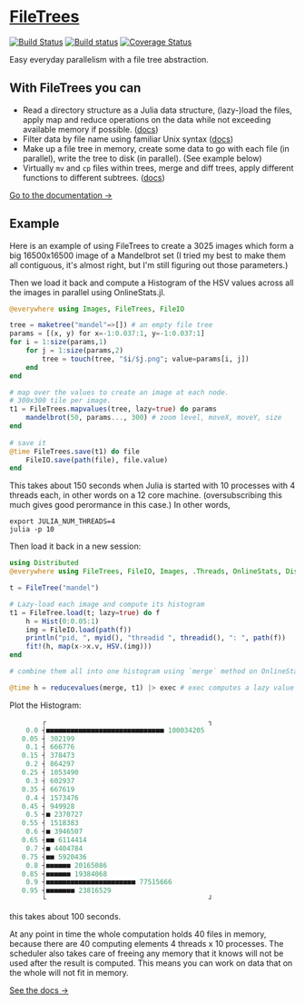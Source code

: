 # <a href="http://shashi.biz/FileTrees.jl">FileTrees</a>

[![Build Status](https://travis-ci.org/shashi/FileTrees.jl.svg?branch=master)](https://travis-ci.org/shashi/FileTrees.jl) [![Build status](https://ci.appveyor.com/api/projects/status/6sei8e7et721usx6?svg=true)](https://ci.appveyor.com/project/shashi/filetrees-jl)
 [![Coverage Status](https://coveralls.io/repos/github/shashi/FileTrees.jl/badge.svg?branch=master)](https://coveralls.io/github/shashi/FileTrees.jl?branch=master)

Easy everyday parallelism with a file tree abstraction.


## With FileTrees you can

- Read a directory structure as a Julia data structure, (lazy-)load the files, apply map and reduce operations on the data while not exceeding available memory if possible. ([docs](http://shashi.biz/FileTrees.jl/values/))
- Filter data by file name using familiar Unix syntax ([docs](http://shashi.biz/FileTrees.jl/patterns/))
- Make up a file tree in memory, create some data to go with each file (in parallel), write the tree to disk (in parallel). (See example below)
- Virtually `mv` and `cp` files within trees, merge and diff trees, apply different functions to different subtrees. ([docs](http://shashi.biz/FileTrees.jl/tree-manipulation/))

[Go to the documentation &rarr;](http://shashi.biz/FileTrees.jl)

## Example

Here is an example of using FileTrees to create a 3025 images which form a big 16500x16500 image of a Mandelbrot set (I tried my best to make them all contiguous, it's almost right, but I'm still figuring out those parameters.)

Then we load it back and compute a Histogram of the HSV values across all the images in parallel using OnlineStats.jl.

```julia
@everywhere using Images, FileTrees, FileIO

tree = maketree("mandel"=>[]) # an empty file tree
params = [(x, y) for x=-1:0.037:1, y=-1:0.037:1]
for i = 1:size(params,1)
    for j = 1:size(params,2)
        tree = touch(tree, "$i/$j.png"; value=params[i, j])
    end
end

# map over the values to create an image at each node.
# 300x300 tile per image.
t1 = FileTrees.mapvalues(tree, lazy=true) do params
    mandelbrot(50, params..., 300) # zoom level, moveX, moveY, size
end
 
# save it
@time FileTrees.save(t1) do file
    FileIO.save(path(file), file.value)
end
```
This takes about 150 seconds when Julia is started with 10 processes with 4 threads each, in other words on a 12 core machine. (oversubscribing this much gives good perormance in this case.)
 In other words,
```
export JULIA_NUM_THREADS=4
julia -p 10
```

Then load it back in a new session:

```julia
using Distributed
@everywhere using FileTrees, FileIO, Images, .Threads, OnlineStats, Distributed

t = FileTree("mandel")

# Lazy-load each image and compute its histogram
t1 = FileTree.load(t; lazy=true) do f
    h = Hist(0:0.05:1)
    img = FileIO.load(path(f))
    println("pid, ", myid(), "threadid ", threadid(), ": ", path(f))
    fit!(h, map(x->x.v, HSV.(img)))
end

# combine them all into one histogram using `merge` method on OnlineStats

@time h = reducevalues(merge, t1) |> exec # exec computes a lazy value
```
Plot the Histogram:

```julia
        ┌                                        ┐ 
    0.0 ┤■■■■■■■■■■■■■■■■■■■■■■■■■■■■■ 100034205   
   0.05 ┤ 302199                                   
    0.1 ┤ 666776                                   
   0.15 ┤ 378473                                   
    0.2 ┤ 864297                                   
   0.25 ┤ 1053490                                  
    0.3 ┤ 602937                                   
   0.35 ┤ 667619                                   
    0.4 ┤ 1573476                                  
   0.45 ┤ 949928                                   
    0.5 ┤■ 2370727                                 
   0.55 ┤ 1518383                                  
    0.6 ┤■ 3946507                                 
   0.65 ┤■■ 6114414                                
    0.7 ┤■ 4404784                                 
   0.75 ┤■■ 5920436                                
    0.8 ┤■■■■■■ 20165086                           
   0.85 ┤■■■■■■ 19384068                           
    0.9 ┤■■■■■■■■■■■■■■■■■■■■■■ 77515666           
   0.95 ┤■■■■■■■ 23816529                          
        └                                        ┘ 

```
this takes about 100 seconds.

At any point in time the whole computation holds 40 files in memory, because there are 40 computing elements 4 threads x 10 processes. The scheduler also takes care of freeing any memory that it knows will not be used after the result is computed. This means you can work on data that on the whole will not fit in memory.

<a href="https://shashi.github.io/FileTrees.jl">See the docs &rarr;</a>
